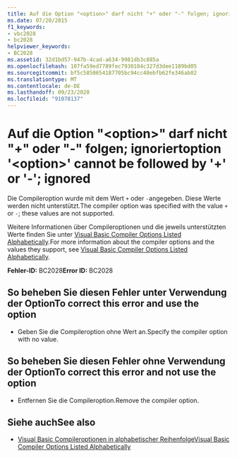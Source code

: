 ```yaml
---
title: Auf die Option "<option>" darf nicht "+" oder "-" folgen; ignoriert
ms.date: 07/20/2015
f1_keywords:
- vbc2028
- bc2028
helpviewer_keywords:
- BC2028
ms.assetid: 32d1bd57-947b-4cad-a634-9981db3c885a
ms.openlocfilehash: 107fa59ed7789fec7930104c327d3dee1189bd05
ms.sourcegitcommit: bf5c5850654187705bc94cc40ebfb62fe346ab02
ms.translationtype: MT
ms.contentlocale: de-DE
ms.lasthandoff: 09/23/2020
ms.locfileid: "91078137"
---
```

# <a name="option-option-cannot-be-followed-by--or---ignored"></a><span data-ttu-id="5efc7-102">Auf die Option "\<option>" darf nicht "+" oder "-" folgen; ignoriert</span><span class="sxs-lookup"><span data-stu-id="5efc7-102">option '\<option>' cannot be followed by '+' or '-'; ignored</span></span>

<span data-ttu-id="5efc7-103">Die Compileroption wurde mit dem Wert `+` oder `-`angegeben. Diese Werte werden nicht unterstützt.</span><span class="sxs-lookup"><span data-stu-id="5efc7-103">The compiler option was specified with the value `+` or `-`; these values are not supported.</span></span>  
  
 <span data-ttu-id="5efc7-104">Weitere Informationen über Compileroptionen und die jeweils unterstützten Werte finden Sie unter [Visual Basic Compiler Options Listed Alphabetically](../reference/command-line-compiler/compiler-options-listed-alphabetically.md).</span><span class="sxs-lookup"><span data-stu-id="5efc7-104">For more information about the compiler options and the values they support, see [Visual Basic Compiler Options Listed Alphabetically](../reference/command-line-compiler/compiler-options-listed-alphabetically.md).</span></span>  
  
 <span data-ttu-id="5efc7-105">**Fehler-ID:** BC2028</span><span class="sxs-lookup"><span data-stu-id="5efc7-105">**Error ID:** BC2028</span></span>  
  
## <a name="to-correct-this-error-and-use-the-option"></a><span data-ttu-id="5efc7-106">So beheben Sie diesen Fehler unter Verwendung der Option</span><span class="sxs-lookup"><span data-stu-id="5efc7-106">To correct this error and use the option</span></span>  
  
- <span data-ttu-id="5efc7-107">Geben Sie die Compileroption ohne Wert an.</span><span class="sxs-lookup"><span data-stu-id="5efc7-107">Specify the compiler option with no value.</span></span>  
  
## <a name="to-correct-this-error-and-not-use-the-option"></a><span data-ttu-id="5efc7-108">So beheben Sie diesen Fehler ohne Verwendung der Option</span><span class="sxs-lookup"><span data-stu-id="5efc7-108">To correct this error and not use the option</span></span>  
  
- <span data-ttu-id="5efc7-109">Entfernen Sie die Compileroption.</span><span class="sxs-lookup"><span data-stu-id="5efc7-109">Remove the compiler option.</span></span>  
  
## <a name="see-also"></a><span data-ttu-id="5efc7-110">Siehe auch</span><span class="sxs-lookup"><span data-stu-id="5efc7-110">See also</span></span>

- [<span data-ttu-id="5efc7-111">Visual Basic Compileroptionen in alphabetischer Reihenfolge</span><span class="sxs-lookup"><span data-stu-id="5efc7-111">Visual Basic Compiler Options Listed Alphabetically</span></span>](../reference/command-line-compiler/compiler-options-listed-alphabetically.md)
